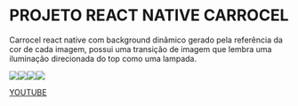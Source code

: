 # PROJETO REACT NATIVE CARROCEL

Carrocel react native com background dinâmico gerado pela referência da cor de cada imagem, 
possui uma transição de imagem que lembra uma iluminação direcionada do top como uma lampada.
<div style="display: flex; flex-direction: row; gap: 15">
  <img src="https://github.com/user-attachments/assets/2e7a4915-46f3-4ad6-9aa1-a2abf915b10a">  
  <img src="https://github.com/user-attachments/assets/f690a8ae-3de1-43e3-8914-40f18921dce5">
  <img src="https://github.com/user-attachments/assets/dcfa116b-bdd0-49b6-8e4b-7b5baf81face">
  <img src="https://github.com/user-attachments/assets/a48a2c5c-cb96-4b06-a1b8-67812d4a1414">
</div>


[YOUTUBE](https://youtube.com/shorts/qSK_P3WC5qg?si=Xd_Ofag8fqAqyRoN)

